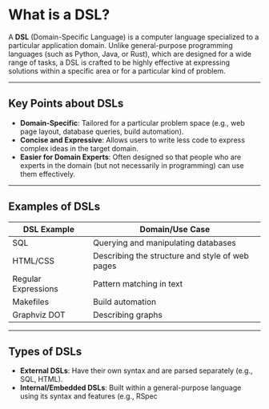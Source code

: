 # What is a DSL?

A **DSL** (Domain-Specific Language) is a computer language specialized to a particular application domain. Unlike general-purpose programming languages (such as Python, Java, or Rust), which are designed for a wide range of tasks, a DSL is crafted to be highly effective at expressing solutions within a specific area or for a particular kind of problem.

---

## Key Points about DSLs

- **Domain-Specific**: Tailored for a particular problem space (e.g., web page layout, database queries, build automation).
- **Concise and Expressive**: Allows users to write less code to express complex ideas in the target domain.
- **Easier for Domain Experts**: Often designed so that people who are experts in the domain (but not necessarily in programming) can use them effectively.

---

## Examples of DSLs

| DSL Example         | Domain/Use Case                                 |
| ------------------- | ----------------------------------------------- |
| SQL                 | Querying and manipulating databases             |
| HTML/CSS            | Describing the structure and style of web pages |
| Regular Expressions | Pattern matching in text                        |
| Makefiles           | Build automation                                |
| Graphviz DOT        | Describing graphs                               |

---

## Types of DSLs

- **External DSLs**: Have their own syntax and are parsed separately (e.g., SQL, HTML).
- **Internal/Embedded DSLs**: Built within a general-purpose language using its syntax and features (e.g., RSpec
